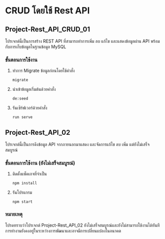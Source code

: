 # CRUD โดยใช้ Rest API

## Project-Rest_API_CRUD_01

โปรเจกต์นี้เป็นการสร้าง REST API ที่สามารถทำการเพิ่ม ลบ แก้ไข และแสดงข้อมูลผ่าน API พร้อมกับการเก็บข้อมูลในฐานข้อมูล MySQL

### ขั้นตอนการใช้งาน

1. ทำการ Migrate ข้อมูลก่อนโดยใช้คำสั่ง
    ```
    migrate
    ```

2. นำเข้าข้อมูลเริ่มต้นด้วยคำสั่ง
    ```
    de:seed
    ```

3. รันเซิร์ฟเวอร์ด้วยคำสั่ง
    ```
    run serve
    ```

## Project-Rest_API_02

โปรเจกต์นี้เป็นการดึงข้อมูล API จากภายนอกมาแสดง และจัดการแก้ไข ลบ เพิ่ม แต่ยังไม่เสร็จสมบูรณ์

### ขั้นตอนการใช้งาน (ยังไม่เสร็จสมบูรณ์)

1. ติดตั้งแพ็คเกจที่จำเป็น
    ```
    npm install
    ```

2. รันโปรแกรม
    ```
    npm start
    ```

### หมายเหตุ

โปรดทราบว่าโปรเจกต์ Project-Rest_API_02 ยังไม่เสร็จสมบูรณ์และยังไม่สามารถใช้งานได้ทันที การทำงานยังคงอยู่ในระหว่างการพัฒนาและอาจมีการเปลี่ยนแปลงในอนาคต
